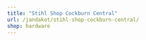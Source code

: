 ```yaml
---
title: "Stihl Shop Cockburn Central"
url: /jandakot/stihl-shop-cockburn-central/
shop: hardware
---
```

